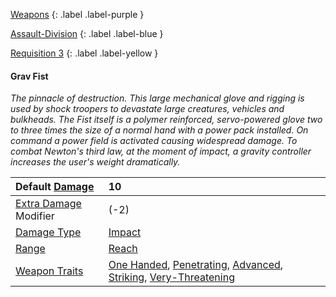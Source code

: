 
[Weapons](Game/Weapons-List)
{: .label .label-purple }

[Assault-Division](Game/Blocks/Assault-Division)
{: .label .label-blue }

[Requisition 3](Game/Deployment#Requisition)
{: .label .label-yellow }
#### Grav Fist
*The pinnacle of destruction. This large mechanical glove and rigging is used by shock troopers to devastate large creatures, vehicles and bulkheads. The Fist itself is a polymer reinforced, servo-powered glove two to three times the size of a normal hand with a power pack installed. On command a power field is activated causing widespread damage. To combat Newton's third law, at the moment of impact, a gravity controller increases the user's weight dramatically.*

| Default [Damage](Core/Weapons#Calculating%20Damage)       | 10                                                                                                                                                                                                                          |
| :-------------------------------------------------------- | :-------------------------------------------------------------------------------------------------------------------------------------------------------------------------------------------------------------------------- |
| [Extra Damage](Game/Core/Attacks#Extra%20Damage) Modifier | (-2)                                                                                                                                                                                                                        |
| [Damage Type](Core/Weapons#Damage%20Type)                 | [Impact](Core/Injury#Impact)                                                                                                                                                                                                |
| [Range](Core/Weapons#Range)                               | [Reach](Core/Movement#Reach)                                                                                                                                                                                                |
| [Weapon Traits](Core/Weapon-Traits)                       | [One Handed](Game/Core/Blocks/One-Handed), [Penetrating](Game/Core/Blocks/Penetrating), [Advanced](Game/Core/Blocks/Advanced), [Striking](Game/Core/Blocks/Striking), [Very-Threatening](Game/Core/Blocks/Very-Threatening) |
